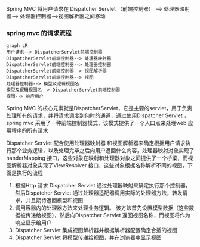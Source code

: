 Spring MVC 将用户请求在 Dispatcher Servlet （前端控制器） --> 处理器映射器--> 处理器控制器-->视图解析器之间移动
### spring mvc 的请求流程


```
graph LR
用户请求--> DispatcherServlet前端控制器
DispatcherServlet前端控制器--> 处理器映射器
DispatcherServlet前端控制器--> 处理器控制器
DispatcherServlet前端控制器--> 视图解析器
DispatcherServlet前端控制器--> 视图
处理器控制器--> 模型及逻辑视图名
模型及逻辑视图名--> DispatcherServlet前端控制器
视图--> 响应用户
```
Spring MVC 的核心元素就是DispatcherServlet，它是主要的servlet，用于负责处理所有的请求，并将请求调度到何时的通道，通过使用Dispatcher Servlet ，spring mvc 采用了一种前端控制器模式，该模式提供了一个入口点来处理web 应用程序的所有请求

Dispatcher Servlet 配合使用处理器映射器 和视图解析器来确定根据用户请求执行那个业务逻辑，以及处理完毕之后向用户返回什么内容，处理器映射对象实现了 handerMapping 接口，这些对象在映射和处理器对象之间提供了一个桥梁，而视图解析器对象实现了ViewResolver 接口，这些对象根据名称解析不同的视图，下面是执行的流程

1. 根据Http 请求 Dispatcher Servlet 通过处理器映射来确定执行那个控制器，然后Dispatcher Servlet 通过处理器适配器调用实际的处理器方法，转发请求，并且期待返回模型和视图
2. 调用容器内的处理器方法来处理业务逻辑。 该方法首先设置模型数据（这些数据被传递给视图），然后向Dispatcher Servlet 返回视图名称，而视图将作为响应显示给用户
3. Dispatcher Servlet 集成视图解析器并根据解析器配置确定合适的视图
4. Dispatcher Servlet 将模型传递给视图，并在浏览器中显示视图




